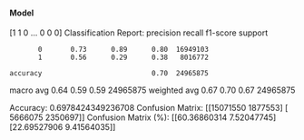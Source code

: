 #### Model
[1 1 0 ... 0 0 0]
Classification Report:
              precision    recall  f1-score   support

           0       0.73      0.89      0.80  16949103
           1       0.56      0.29      0.38   8016772

    accuracy                           0.70  24965875
   macro avg       0.64      0.59      0.59  24965875
weighted avg       0.67      0.70      0.67  24965875

Accuracy: 0.6978424349236708
Confusion Matrix:
[[15071550  1877553]
 [ 5666075  2350697]]
Confusion Matrix (%):
[[60.36860314  7.52047745]
 [22.69527906  9.41564035]]
